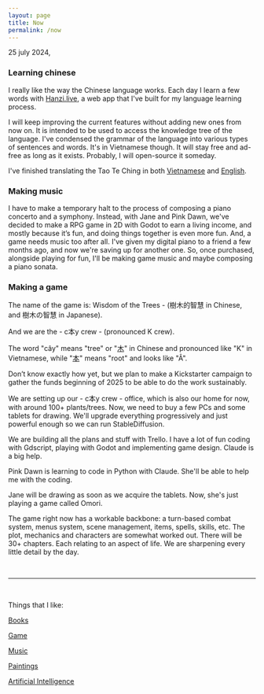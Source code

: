 ```yaml
---
layout: page
title: Now
permalink: /now
---
```


25 july 2024,

### Learning chinese

I really like the way the Chinese language works.
Each day I learn a few words with [Hanzi.live](https://hanzi.live), a web app that I've built for my language learning process.  

I will keep improving the current features without adding new ones from now on. It is intended to be used to access the knowledge tree of the language. I've condensed the grammar of the language into various types of sentences and words. It's in Vietnamese though. It will stay free and ad-free as long as it exists. Probably, I will open-source it someday.

I've finished translating the Tao Te Ching in both [Vietnamese](https://hanzi.live/practice/tao_te_ching) and [English](/dao).

### Making music

I have to make a temporary halt to the process of composing a piano concerto and a symphony. Instead, with Jane and Pink Dawn, we've decided to make a RPG game in 2D with Godot to earn a living income, and mostly because it’s fun, and doing things together is even more fun. And, a game needs music too after all. I've given my digital piano to a friend a few months ago, and now we're saving up for another one. So, once purchased, alongside playing for fun, I'll be making game music and maybe composing a piano sonata.

### Making a game

The name of the game is: Wisdom of the Trees - (樹木的智慧 in Chinese, and 樹木の智慧 in Japanese).

And we are the - c本y crew - (pronounced K crew).

The word "cây" means "tree" or "[木](https://hanzi.live/hanzi/木)" in Chinese and pronounced like "K" in Vietnamese, while "[本](https://hanzi.live/hanzi/本)" means "root" and looks like "Â".

Don’t know exactly how yet, but we plan to make a Kickstarter campaign to gather the funds beginning of 2025 to be able to do the work sustainably.

We are setting up our - c本y crew - office, which is also our home for now, with around 100+ plants/trees.
Now, we need to buy a few PCs and some tablets for drawing.
We'll upgrade everything progressively and just powerful enough so we can run StableDiffusion.

We are building all the plans and stuff with Trello. I have a lot of fun coding with Gdscript, playing with Godot and implementing game design. Claude is a big help.

Pink Dawn is learning to code in Python with Claude. She'll be able to help me with the coding.

Jane will be drawing as soon as we acquire the tablets. Now, she's just playing a game called Omori.

The game right now has a workable backbone: a turn-based combat system, menus system, scene management, items, spells, skills, etc.
The plot, mechanics and characters are somewhat worked out. There will be 30+ chapters. Each relating to an aspect of life.
We are sharpening every little detail by the day.

<br>
<hr>
<br>

Things that I like:

[Books](/books)

[Game](/game)

[Music](/music)

[Paintings](/paintings)

[Artificial Intelligence](/ai)

<br>
<br>